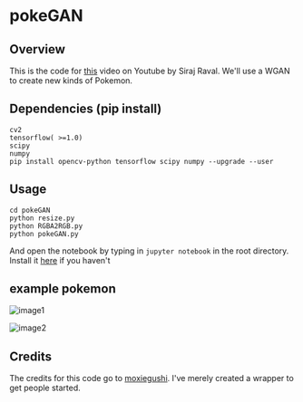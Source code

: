 # pokeGAN

## Overview
This is the code for [this](https://youtu.be/yz6dNf7X7SA) video on Youtube by Siraj Raval. We'll use a WGAN to create new kinds of Pokemon. 

## Dependencies (pip install) 
```
cv2
tensorflow( >=1.0)
scipy
numpy
pip install opencv-python tensorflow scipy numpy --upgrade --user
```
## Usage
```
cd pokeGAN
python resize.py
python RGBA2RGB.py
python pokeGAN.py
```

And open the notebook by typing in `jupyter notebook` in the root directory. Install it [here](http://jupyter.readthedocs.io/en/latest/install.html) if you haven't  

## example pokemon
![image1](https://github.com/moxiegushi/pokeGAN/raw/master/images/Notes_1500532347861.jpeg)

![image2](https://github.com/moxiegushi/pokeGAN/raw/master/images/Notes_1500532371830.jpeg)

## Credits

The credits for this code go to [moxiegushi](https://github.com/moxiegushi/pokeGAN). I've merely created a wrapper to get people started. 
